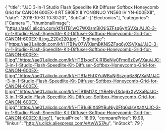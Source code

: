 {
	"title": "JJC 3-in-1 Studio Flash Speedlite Kit Diffuser Softbox Honeycomb Grid for CANON 600EX-II RT 580EX II YONGNUO YN560 IV YN-600EXII",
	"date": "2018-10-31 10:30:20",
	"SubCat": ["Electronics"],
	"categories": ["Camera "],
	"thumbnailImage": "https://ae01.alicdn.com/kf/HTB1wO7WXlsmBKNjSZFsq6yXSVXaJ/JJC-3-in-1-Studio-Flash-Speedlite-Kit-Diffuser-Softbox-Honeycomb-Grid-for-CANON-600EX-II.jpg_220x220.jpg",
	"BigImage": ["https://ae01.alicdn.com/kf/HTB1wO7WXlsmBKNjSZFsq6yXSVXaJ/JJC-3-in-1-Studio-Flash-Speedlite-Kit-Diffuser-Softbox-Honeycomb-Grid-for-CANON-600EX-II.jpg","https://ae01.alicdn.com/kf/HTB1xoqTX.R1BeNjy0Fmq6z0wVXau/JJC-3-in-1-Studio-Flash-Speedlite-Kit-Diffuser-Softbox-Honeycomb-Grid-for-CANON-600EX-II.jpg","https://ae01.alicdn.com/kf/HTB1aEhfXYuWBuNjSszgq6z8jVXaM/JJC-3-in-1-Studio-Flash-Speedlite-Kit-Diffuser-Softbox-Honeycomb-Grid-for-CANON-600EX-II.jpg","https://ae01.alicdn.com/kf/HTB1lM17X_tYBeNjy1Xdq6xXyVXaR/JJC-3-in-1-Studio-Flash-Speedlite-Kit-Diffuser-Softbox-Honeycomb-Grid-for-CANON-600EX-II.jpg","https://ae01.alicdn.com/kf/HTB1ui8lX49YBuNjy0Ffq6xIsVXaX/JJC-3-in-1-Studio-Flash-Speedlite-Kit-Diffuser-Softbox-Honeycomb-Grid-for-CANON-600EX-II.jpg"],
	"actualPrice": 18.99,
	"comparePrice": 19.99,
	"linkurl": "http://s.click.aliexpress.com/e/twWS7Au",
	"inStock": 79
}
